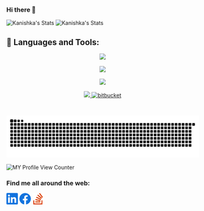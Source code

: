 ### Hi there 👋

![Kanishka's Stats](https://github-readme-stats.vercel.app/api?username=ksandaru&show_icons=true&theme=blue-green)
![Kanishka's Stats](https://github-readme-stats.vercel.app/api/top-langs/?username=ksandaru&theme=blue-green)

## 🧰 Languages and Tools:

<p align="center">
  <a href="https://skillicons.dev">
    <img src="https://skillicons.dev/icons?i=html,css,bootstrap,materialui,jquery,regex,js,ts,nodejs,express,react,threejs,dart,flutter" />
  </a>
</p>
<p align="center">
  <a href="https://skillicons.dev">
    <img src="https://skillicons.dev/icons?i=mysql,mongodb,postman,vscode,idea" />
  </a>
</p>
<p align="center">
  <a href="https://skillicons.dev">
    <img src="https://skillicons.dev/icons?i=kubernetes,docker,heroku,gcp" />
  </a>
</p>
<p align="center">
  <a href="https://skillicons.dev">
    <img src="https://skillicons.dev/icons?i=git,github,bitbucket,linux,bash" />
    </a>
    <a href="https://www.bitbucket.com" target="_blank" rel="noreferrer"> <img src="https://logo-download.com/wp-content/data/images/png/Bitbucket-logo.png" alt="bitbucket" width="40" height="40"/> </a> 
  
</p>
<br />

![Kanishka's snake gif](https://github.com/ksandaru/ksandaru/blob/main/snakeeat/github-contribution-grid-snake.svg)


![MY Profile View Counter](https://komarev.com/ghpvc/?username=ksandaru)
### Find me all around the web:
<p align="left">
<a href="https://www.linkedin.com/in/kanishka-sandaruwan/" target="blank"><img align="center" src="social-icons/linkedin.svg" alt="" height="30" color="green"/></a>
<a href="https://www.facebook.com/kanishkasb" target="blank"><img align="center" src="social-icons/facebook.svg" alt="" height="30" color="green"/></a>
<a href="https://stackoverflow.com/users/15838526/ke-sandaru" target="blank"><img align="center" src="social-icons/stackoverflow.svg" alt="" height="30" color="green"/></a>
  


<!--
**ksandaru/ksandaru** is a ✨ _special_ ✨ repository because its `README.md` (this file) appears on your GitHub profile.



<!--
**ksandaru/ksandaru** is a ✨ _special_ ✨ repository because its `README.md` (this file) appears on your GitHub profile.

Here are some ideas to get you started:

- 🔭 I’m currently working on ...
- 🌱 I’m currently learning ...
- 👯 I’m looking to collaborate on ...
- 🤔 I’m looking for help with ...
- 💬 Ask me about ...
- 📫 How to reach me: ...
- 😄 Pronouns: ...
- ⚡ Fun fact: ...
-->
